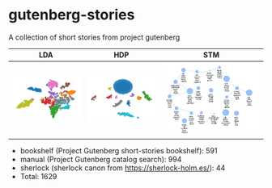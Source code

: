 # gutenberg-stories

A collection of short stories from project gutenberg 



LDA        |  HDP  | STM
:-------------------------:|:-------------------------:|:-------------------------:
<img src="lda.png" alt-text="lda on stories">  | <img src="hdp.png" alt-text="hdp on stories"> | <img src="stm.png" alt-text="stm on stories"> 

- bookshelf (Project Gutenberg short-stories bookshelf): 591
- manual (Project Gutenberg catalog search): 994
- sherlock (sherlock canon from https://sherlock-holm.es/): 44
- Total: 1629
